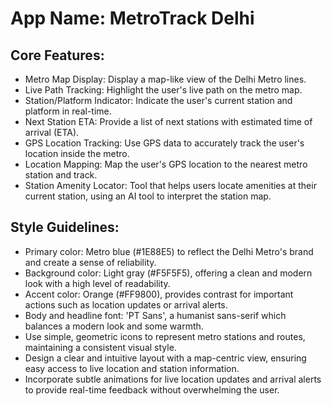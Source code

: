 # **App Name**: MetroTrack Delhi

## Core Features:

- Metro Map Display: Display a map-like view of the Delhi Metro lines.
- Live Path Tracking: Highlight the user's live path on the metro map.
- Station/Platform Indicator: Indicate the user's current station and platform in real-time.
- Next Station ETA: Provide a list of next stations with estimated time of arrival (ETA).
- GPS Location Tracking: Use GPS data to accurately track the user's location inside the metro.
- Location Mapping: Map the user's GPS location to the nearest metro station and track.
- Station Amenity Locator: Tool that helps users locate amenities at their current station, using an AI tool to interpret the station map.

## Style Guidelines:

- Primary color: Metro blue (#1E88E5) to reflect the Delhi Metro's brand and create a sense of reliability.  
- Background color: Light gray (#F5F5F5), offering a clean and modern look with a high level of readability.
- Accent color: Orange (#FF9800), provides contrast for important actions such as location updates or arrival alerts.
- Body and headline font: 'PT Sans', a humanist sans-serif which balances a modern look and some warmth.
- Use simple, geometric icons to represent metro stations and routes, maintaining a consistent visual style.
- Design a clear and intuitive layout with a map-centric view, ensuring easy access to live location and station information.
- Incorporate subtle animations for live location updates and arrival alerts to provide real-time feedback without overwhelming the user.
